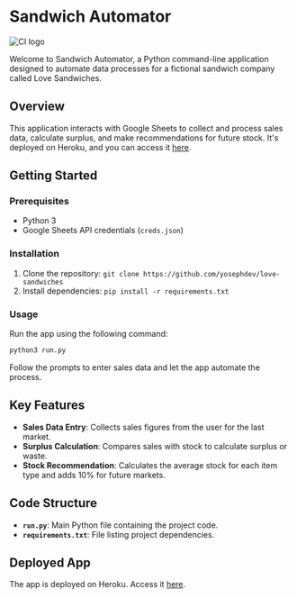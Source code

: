 # Sandwich Automator

![CI logo](https://codeinstitute.s3.amazonaws.com/fullstack/ci_logo_small.png)

Welcome to Sandwich Automator, a Python command-line application designed to automate data processes for a fictional sandwich company called Love Sandwiches.

## Overview

This application interacts with Google Sheets to collect and process sales data, calculate surplus, and make recommendations for future stock. It's deployed on Heroku, and you can access it [here](https://sandwich-automator-4e93d4a0a85f.herokuapp.com/).

## Getting Started

### Prerequisites

- Python 3
- Google Sheets API credentials (`creds.json`)

### Installation

1. Clone the repository: `git clone https://github.com/yosephdev/love-sandwiches`
2. Install dependencies: `pip install -r requirements.txt`

### Usage

Run the app using the following command:

```bash
python3 run.py
```
Follow the prompts to enter sales data and let the app automate the process.

## Key Features

- **Sales Data Entry**: Collects sales figures from the user for the last market.
- **Surplus Calculation**: Compares sales with stock to calculate surplus or waste.
- **Stock Recommendation**: Calculates the average stock for each item type and adds 10% for future markets.

## Code Structure

- **`run.py`**: Main Python file containing the project code.
- **`requirements.txt`**: File listing project dependencies.

## Deployed App

The app is deployed on Heroku. Access it [here](https://sandwich-automator-4e93d4a0a85f.herokuapp.com/).
